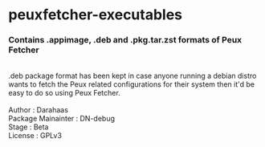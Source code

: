# peuxfetcher-executables

### Contains .appimage, .deb and .pkg.tar.zst formats of Peux Fetcher
<br />
.deb package format has been kept in case anyone running a debian distro wants to fetch the Peux related configurations for their system then it'd be easy to do so   using Peux Fetcher. 
<br /> <br />
Author : Darahaas <br />
Package Mainainter : DN-debug <br />
Stage : Beta <br />
License : GPLv3 <br />


